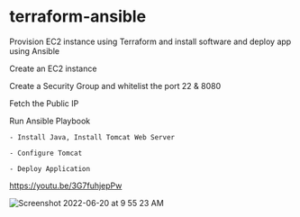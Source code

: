 # terraform-ansible
Provision EC2 instance using Terraform and install software and deploy app using Ansible

Create an EC2 instance

Create a Security Group and whitelist the port 22 & 8080

Fetch the Public IP

Run Ansible Playbook 

	- Install Java, Install Tomcat Web Server
	
	- Configure Tomcat
	
	- Deploy Application

https://youtu.be/3G7fuhjepPw

![Screenshot 2022-06-20 at 9 55 23 AM](https://user-images.githubusercontent.com/58227542/174525141-39a32cbc-f215-4ebd-93f8-2e836ceb264e.png)

